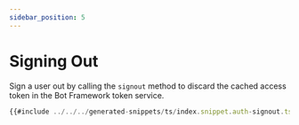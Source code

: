 ```yaml
---
sidebar_position: 5
---
```


# Signing Out

Sign a user out by calling the `signout` method to discard the cached access token in the Bot Framework token service.

<!-- langtabs-start -->
```typescript
{{#include ../../../generated-snippets/ts/index.snippet.auth-signout.ts }}
```
<!-- langtabs-end -->